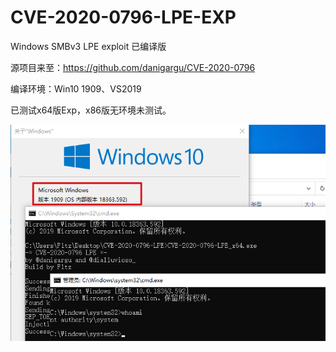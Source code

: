 # CVE-2020-0796-LPE-EXP
Windows SMBv3 LPE exploit 已编译版

源项目来至：https://github.com/danigargu/CVE-2020-0796

编译环境：Win10 1909、VS2019

已测试x64版Exp，x86版无环境未测试。

![img](img.png)

